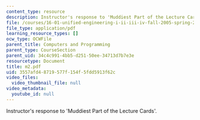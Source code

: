 ```yaml
---
content_type: resource
description: Instructor's response to 'Muddiest Part of the Lecture Cards'.
file: /courses/16-01-unified-engineering-i-ii-iii-iv-fall-2005-spring-2006/3557afd48719577f154f5fdd5913f62c_m2.pdf
file_type: application/pdf
learning_resource_types: []
ocw_type: OCWFile
parent_title: Computers and Programming
parent_type: CourseSection
parent_uid: 34c4c991-4bb5-d251-50ee-34713d7b7e3e
resourcetype: Document
title: m2.pdf
uid: 3557afd4-8719-577f-154f-5fdd5913f62c
video_files:
  video_thumbnail_file: null
video_metadata:
  youtube_id: null
---
```

Instructor's response to 'Muddiest Part of the Lecture Cards'.

